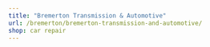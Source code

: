 ```yaml
---
title: "Bremerton Transmission & Automotive"
url: /bremerton/bremerton-transmission-and-automotive/
shop: car repair
---
```

